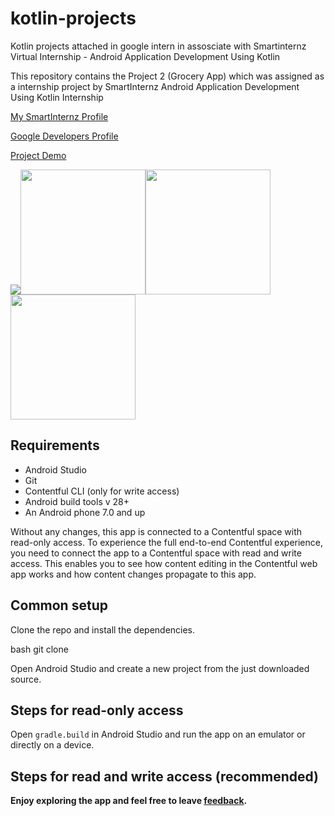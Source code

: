# kotlin-projects
Kotlin projects attached in google intern in assosciate with Smartinternz
Virtual Internship - Android Application Development Using Kotlin

This repository contains the Project 2 (Grocery App) which was assigned as a internship project by SmartInternz Android Application Development Using Kotlin Internship

[My SmartInternz Profile](https://smartinternz.com/student-profile/feed/U0IyMDIyMDIzNzYzMA==)

[Google Developers Profile](https://g.dev/aravindr11)

[Project Demo]()


<img src="assets/sma.png" /><img src="assets/Screenshot_2022-09-23-02-11-45-739_com.androiddevs.grocerylist.jpg" width="200"/><img src="assets/Screenshot_2022-09-23-02-12-13-786_com.androiddevs.grocerylist.jpg" width="200"/><img src="assets/Screenshot_2022-09-23-02-12-25-367_com.androiddevs.grocerylist.jpg" width="200"/>


## Requirements

* Android Studio
* Git
* Contentful CLI (only for write access)
* Android build tools v 28+
* An Android phone 7.0 and up

Without any changes, this app is connected to a Contentful space with read-only access. To experience the full end-to-end Contentful experience, you need to connect the app to a Contentful space with read and write access. This enables you to see how content editing in the Contentful web app works and how content changes propagate to this app.

## Common setup

Clone the repo and install the dependencies.

bash
git clone 


Open Android Studio and create a new project from the just downloaded source.


## Steps for read-only access

Open `gradle.build` in Android Studio and run the app on an emulator or directly on a device.

## Steps for read and write access (recommended)

<b>Enjoy exploring the app and feel free to leave <a href="">feedback</a>.</b>
